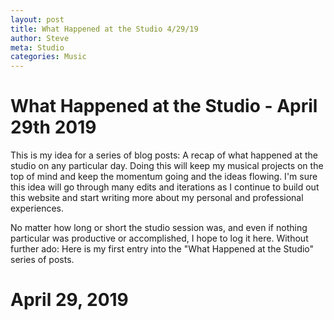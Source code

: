 ```yaml
---
layout: post
title: What Happened at the Studio 4/29/19
author: Steve
meta: Studio
categories: Music
---
```


# What Happened at the Studio - April 29th 2019   
This is my idea for a series of blog posts: A recap of what happened at the studio on any particular day. Doing this will keep my musical projects on the top of mind and keep the momentum going and the ideas flowing. I'm sure this idea will go through many edits and iterations as I continue to build out this website and start writing more about my personal and professional experiences. 

No matter how long or short the studio session was, and even if nothing particular was productive or accomplished, I hope to log it here. Without further ado: Here is my first entry into the "What Happened at the Studio" series of posts. 

# April 29, 2019 

